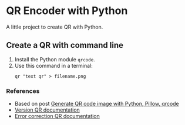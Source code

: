 # QR Encoder with Python
A little project to create QR with Python.

## Create a QR with command line
1. Install the Python module `qrcode`.
2. Use this command in a terminal:
    ```
    qr "text qr" > filename.png
    ```

### References
- Based on post [Generate QR code image with Python, Pillow, qrcode](https://note.nkmk.me/en/python-pillow-qrcode/)
- [Version QR documentation](https://www.qrcode.com/en/about/version.html)
- [Error correction QR documentation](https://www.qrcode.com/en/about/error_correction.html)
